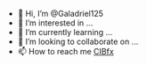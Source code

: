 - 👋 Hi, I’m @Galadriel125
- 👀 I’m interested in ...
- 🌱 I’m currently learning ...
- 💞️ I’m looking to collaborate on ...
- 📫 How to reach me <a href="https://cibfx.com/es" title="CIBfx">CIBfx</a>

<!---
Galadriel125/Galadriel125 is a ✨ special ✨ repository because its `README.md` (this file) appears on your GitHub profile.
You can click the Preview link to take a look at your changes.
--->
